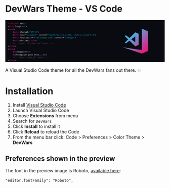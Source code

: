 # DevWars Theme - VS Code

![DevWars Theme Banner](static/banner.png)

A Visual Studio Code theme for all the DevWars fans out there. ✨

# Installation

1.  Install [Visual Studio Code](https://code.visualstudio.com/)
2.  Launch Visual Studio Code
3.  Choose **Extensions** from menu
4.  Search for `DevWars`
5.  Click **Install** to install it
6.  Click **Reload** to reload the Code
7.  From the menu bar click: Code > Preferences > Color Theme > **DevWars**

## Preferences shown in the preview

The font in the preview image is Roboto, [available here](https://fonts.google.com/specimen/Roboto):

```
"editor.fontFamily": "Roboto",
```
